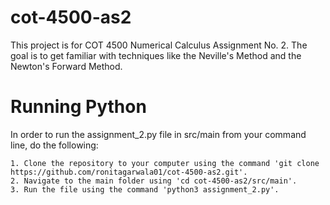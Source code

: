 # cot-4500-as2
This project is for COT 4500 Numerical Calculus Assignment No. 2. The goal is to get familiar with techniques like the Neville's Method and the Newton's Forward Method.

# Running Python
In order to run the assignment_2.py file in src/main from your command line, do the following:

    1. Clone the repository to your computer using the command 'git clone https://github.com/ronitagarwala01/cot-4500-as2.git'.
    2. Navigate to the main folder using 'cd cot-4500-as2/src/main'.
    3. Run the file using the command 'python3 assignment_2.py'.
